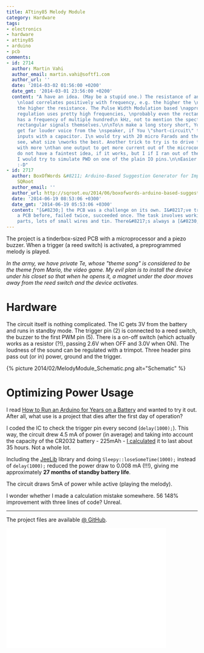 ```yaml
---
title: ATtiny85 Melody Module
category: Hardware
tags:
- electronics
- hardware
- attiny85
- arduino
- pcb
comments:
- id: 2714
  author: Martin Vahi
  author_email: martin.vahi@softf1.com
  author_url: ''
  date: '2014-03-02 01:56:00 +0200'
  date_gmt: '2014-03-01 23:56:00 +0200'
  content: "A have an idea. (May be a stupid one.) The resistance of an inductive
    \nload correlates positively with frequency, e.g. the higher the \nfrequency,
    the higher the resistance. The Pulse Width Modulation based \napproach to current/power
    regulation uses pretty high frequencies, \nprobably even the rectangular signal
    has a frequency of multiple hundred\n kHz, not to mention the spectrum of the
    rectangular signals themselves.\n\nTo\n make a long story short, You'll probably
    get far louder voice from the \nspeaker, if You \"short-circuit\" the speaker's
    inputs with a capacitor. I\n would try with 20 micro Farads and then experimentally
    see, what size \nworks the best. Another trick to try is to drive the speaker
    with more \nthan one output to get more current out of the microcontroller.\n\nI\n
    do not have a faintest idea, if it works, but I if I ran out of the \nPWD-pins,
    I would try to simulate PWD on one of the plain IO pins.\n\nEasier said than done.
    :-D"
- id: 2717
  author: BoxOfWords &#8211; Arduino-Based Suggestion Generator for Improvisers &mdash;
    SQRoot
  author_email: ''
  author_url: http://sqroot.eu/2014/06/boxofwords-arduino-based-suggestion-generator-for-improvisers/
  date: '2014-06-19 08:53:06 +0300'
  date_gmt: '2014-06-19 05:53:06 +0300'
  content: "[&#8230;] the PCB was a challenge on its own. I&#8217;ve tried to make
    a PCB before, failed twice, succeeded once. The task involves working with delicate
    parts, lots of small wires and tin. There&#8217;s always a [&#8230;]"
---
```


The project is a tinderbox-sized PCB with a microprocessor and a piezo buzzer. When a trigger (a reed switch) is activated, a preprogrammed melody is played.

<em>In the army, we have private Te, whose "theme song" is considered to be the theme from Mario, the video game. My evil plan is to install the device under his closet so that when he opens it, a magnet under the door moves away from the reed switch and the device activates.</em>

<h1>Hardware</h1>

The circuit itself is nothing complicated. The IC gets 3V from the battery and runs in standby mode. The trigger pin (2) is connected to a reed switch, the buzzer to the first PWM pin (5). There is a on-off switch (which actually works as a resistor (?!), passing 2.6V when OFF and 3.0V when ON). The loudness of the sound can be regulated with a trimpot. Three header pins pass out (or in) power, ground and the trigger.

{% picture 2014/02/MelodyModule_Schematic.png alt="Schematic" %}

<h1>Optimizing Power Usage</h1>

I read <a href="http://www.openhomeautomation.net/arduino-battery">How to Run an Arduino for Years on a Battery</a> and wanted to try it out. After all, what use is a project that dies after the first day of operation?

I coded the IC to check the trigger pin every second (<code>delay(1000);</code>). This way, the circuit drew 4.5 mA of power (in average) and taking into account the capacity of the CR2032 battery - 225mAh - <a href="http://www.digikey.com/us/en/mkt/calculators/battery-life.html">I calculated</a> it to last about 35 hours. Not a whole lot.

Including the <a href="https://github.com/jcw/jeelib">JeeLib</a> library and doing <code>Sleepy::loseSomeTime(1000);</code> instead of <code>delay(1000);</code> reduced the power draw to 0.008 mA (!!!), giving me approximately <strong>27 months of standby battery life</strong>.

The circuit draws 5mA of power while active (playing the melody).

I wonder whether I made a calculation mistake somewhere. 56 148% improvement with three lines of code? Unreal.

<hr />

The project files are available <a href="https://github.com/anroots/attiny85-melody-module">@ GitHub</a>.

<iframe width="420" height="315" src="//www.youtube.com/embed/_KI-yGdVnyY" frameborder="0" allowfullscreen></iframe>

